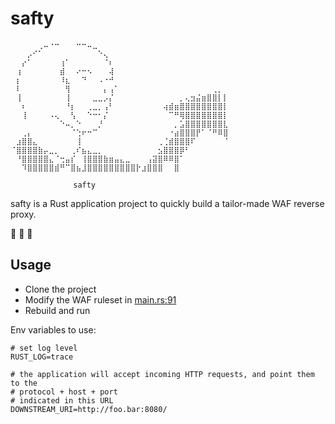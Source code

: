 # safty

```
⠀⠀⠀⠀⠀⢀⠤⠐⠒⠀⠀⠀⠒⠒⠤⣀⠀⠀⠀⠀⠀⠀⠀⠀⠀⠀⠀⠀⠀⠀⠀⠀⠀⠀⠀⠀⠀⠀⠀⠀⠀
⠀⠀⠀⡠⠊⠁⠀⠀⠀⠀⠀⠀⠀⠀⠀⠀⠑⢄⠀⠀⠀⠀⠀⠀⠀⠀⠀⠀⠀⠀⠀⠀⠀⠀⠀⠀⠀⠀⠀⠀⠀
⠀⠀⡔⠁⠀⠀⠀⠀⠀⢰⠁⠀⠀⠀⠀⠀⠀⠈⠆⠀⠀⠀⠀⠀⠀⠀⠀⠀⠀⠀⠀⠀⠀⠀⠀⠀⠀⠀⠀⠀⠀
⠀⢰⠀⠀⠀⠀⠀⠀⠀⣾⠀⠀⠔⠒⠢⠀⠀⠀⢼⠀⠀⠀⠀⠀⠀⠀⠀⠀⠀⠀⠀⠀⠀⠀⠀⠀⠀⠀⠀⠀⠀
⠀⡆⠀⠀⠀⠀⠀⠀⠀⠸⣆⠀⠀⠙⠀⠀⠠⠐⠚⠀⠀⠀⠀⠀⠀⠀⠀⠀⠀⠀⠀⠀⠀⠀⠀⠀⠀⠀⠀⠀⠀
⠀⠇⠀⠀⠀⠀⠀⠀⠀⠀⢻⠀⠀⠀⠀⠀⠀⡄⢠⠁⠀⠀⠀⠀⠀⠀⠀⠀⠀⠀⠀⠀⠀⠀⠀⠀⠀⢀⡀⠀⠀
⠀⢸⠀⠀⠀⠀⠀⠀⠀⠀⢸⠀⠀⠀⠀⣀⣀⡠⡌⠀⠀⠀⠀⠀⠀⠀⠀⠀⠀⠀⠀⡀⢄⣲⣬⣶⣿⣿⡇⡇⠀
⠀⠀⠆⠀⠀⠀⠀⠀⠀⠀⠘⡆⠀⠀⢀⣀⡀⢠⠃⠀⠀⠀⠀⠀⠀⠀⠀⠀⢴⣾⣶⣿⣿⣿⣿⣿⣿⣿⣿⡇⠀
⠀⠀⢸⠀⠀⠀⠀⠠⢄⠀⠀⢣⠀⠀⠑⠒⠂⡌⠀⠀⠀⠀⠀⠀⠀⠀⠀⠀⠀⠉⠛⢿⣿⣿⣿⣿⣿⣿⣿⡇⠀
⠀⠀⠀⠀⠀⠀⠀⠀⠀⠑⠤⡀⠑⠀⠀⠀⡘⠀⠀⠀⠀⠀⠀⠀⠀⠀⠀⠀⠀⠀⡀⣡⣿⣿⣿⣿⣿⣿⣿⣇⠀
⠀⠀⢀⡄⠀⠀⠀⠀⠀⠀⠀⠈⢑⠖⠒⠉⠀⠀⠀⠀⠀⠀⠀⠀⠀⠀⠀⠀⠀⠐⣴⣿⣿⣿⡟⠁⠈⠛⠿⣿⠀
⠀⣰⣿⣿⣄⠀⠀⠀⠀⠀⠀⠀⢸⠀⠀⠀⠀⠀⠀⠀⠀⠀⠀⠀⠀⠀⠀⢀⢈⣾⣿⣿⣿⠏⠀⠀⠀⠀⠀⠈⠀
⠈⣿⣿⣿⣿⣷⡤⣀⡀⠀⠀⢀⠎⣦⣄⣀⡀⠀⠀⠀⠀⠀⠀⠀⠀⠀⠀⣢⣿⣿⣿⡿⠃⠀⠀⠀⠀⠀⠀⠀⠀
⠀⠘⣿⣿⣿⣿⣿⣄⠈⢒⣤⡎⠀⢸⣿⣿⣿⣷⣶⣤⣄⣀⠀⠀⠀⢠⣽⣿⠿⠿⣿⠁⠀⠀⠀⠀⠀⠀⠀⠀⠀
⠀⠀⠹⣿⣿⣿⣿⣿⣾⠛⠉⣿⣦⣸⣿⣿⣿⣿⣿⣿⣿⣿⣿⡗⣰⣿⣿⣿⠀⠀⣿⠀⠀

              safty
```

safty is a Rust application project to quickly build a tailor-made WAF reverse
proxy.

:crab: :crab: :crab:

## Usage

* Clone the project
* Modify the WAF ruleset in [main.rs:91](https://github.com/boxmein/safty/blob/master/applications/saftyreverseproxy/src/main.rs#L91)
* Rebuild and run

Env variables to use:

```shell
# set log level
RUST_LOG=trace

# the application will accept incoming HTTP requests, and point them to the 
# protocol + host + port
# indicated in this URL
DOWNSTREAM_URI=http://foo.bar:8080/
```
